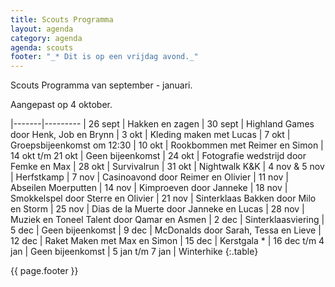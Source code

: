 ```yaml
---
title: Scouts Programma
layout: agenda
category: agenda
agenda: scouts
footer: "_* Dit is op een vrijdag avond._"
---
```


Scouts Programma van september - januari.

Aangepast op 4 oktober.

|-------|---------
| 26 sept | Hakken en zagen
| 30 sept | Highland Games door Henk, Job en Brynn
| 3 okt | Kleding maken met Lucas
| 7 okt | Groepsbijeenkomst om 12:30
| 10 okt | Rookbommen met Reimer en Simon
| 14 okt t/m 21 okt | Geen bijeenkomst
| 24 okt | Fotografie wedstrijd door Femke en Max
| 28 okt | Survivalrun
| 31 okt | Nightwalk K&K
| 4 nov & 5 nov | Herfstkamp
| 7 nov | Casinoavond door Reimer en Olivier
| 11 nov | Abseilen Moerputten
| 14 nov | Kimproeven door Janneke
| 18 nov | Smokkelspel door Sterre en Olivier
| 21 nov | Sinterklaas Bakken door Milo en Storm
| 25 nov | Dias de la Muerte door Janneke en Lucas
| 28 nov | Muziek en Toneel Talent door Qamar en Asmen
| 2 dec | Sinterklaasviering
| 5 dec | Geen bijeenkomst
| 9 dec | McDonalds door Sarah, Tessa en Lieve
| 12 dec | Raket Maken met Max en Simon
| 15 dec | Kerstgala *
| 16 dec t/m 4 jan | Geen bijeenkomst
| 5 jan t/m 7 jan | Winterhike
{:.table}

{{ page.footer }}
